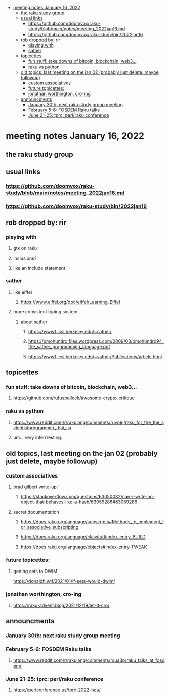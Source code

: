 - [meeting notes January 16, 2022](#org2514974)
  - [the raku study group](#orgb31babd)
  - [usual links](#org3c9848c)
    - [<https://github.com/doomvox/raku-study/blob/main/notes/meeting_2022jan16.md>](#org215d9f3)
    - [<https://github.com/doomvox/raku-study/bin/2022jan16>](#orgecb0dde)
  - [rob dropped by: rir](#orgaf1f497)
    - [playing with](#org4bb8b31)
    - [sather](#org47c53e0)
  - [topicettes](#orgbfac195)
    - [fun stuff: take downs of bitcoin, blockchain, web3&#x2026;](#org36b3f91)
    - [raku vs python](#orgcf98d9d)
  - [old topics, last meeting on the jan 02 (probably just delete, maybe followup)](#orgf32f72d)
    - [custom associatives](#org3c8fec8)
    - [future topicettes:](#org3ca2893)
    - [jonathan worthington, cro-ing](#orgbb7163f)
  - [announcments](#org8d1fab8)
    - [January 30th: next raku study group meeting](#org49af783)
    - [February 5-6: FOSDEM Raku talks](#orgbcf370f)
    - [June 21-25: tprc: perl/raku conference](#org53a77df)


<a id="org2514974"></a>

# meeting notes January 16, 2022


<a id="orgb31babd"></a>

## the raku study group


<a id="org3c9848c"></a>

## usual links


<a id="org215d9f3"></a>

### <https://github.com/doomvox/raku-study/blob/main/notes/meeting_2022jan16.md>


<a id="orgecb0dde"></a>

### <https://github.com/doomvox/raku-study/bin/2022jan16>


<a id="orgaf1f497"></a>

## rob dropped by: rir


<a id="org4bb8b31"></a>

### playing with

1.  gtk on raku

2.  inclusions?

3.  like an include statement


<a id="org47c53e0"></a>

### sather

1.  like eiffel

    1.  <https://www.eiffel.org/doc/eiffel/Learning_Eiffel>

2.  more consistent typing system

    1.  about sather
    
        1.  <https://www1.icsi.berkeley.edu/~sather/>
        
        2.  <https://omohundro.files.wordpress.com/2009/03/omohundro94_the_sather_programming_language.pdf>
        
        3.  <https://www1.icsi.berkeley.edu/~sather/Publications/article.html>


<a id="orgbfac195"></a>

## topicettes


<a id="org36b3f91"></a>

### fun stuff: take downs of bitcoin, blockchain, web3&#x2026;

1.  <https://github.com/rufuspollock/awesome-crypto-critique>


<a id="orgcf98d9d"></a>

### raku vs python

1.  <https://www.reddit.com/r/rakulang/comments/ruyo9j/raku_for_the_the_scientistprogrammer_that_is/>

2.  um&#x2026; very interrresting.


<a id="orgf32f72d"></a>

## old topics, last meeting on the jan 02 (probably just delete, maybe followup)


<a id="org3c8fec8"></a>

### custom associatives

1.  brad gilbert write-up:

    1.  <https://stackoverflow.com/questions/63050032/can-i-write-an-object-that-behaves-like-a-hash/63059286#63059286>

2.  secret documentation

    1.  <https://docs.raku.org/language/subscripts#Methods_to_implement_for_associative_subscripting>
    
    2.  <https://docs.raku.org/language/classtut#index-entry-BUILD>
    
    3.  <https://docs.raku.org/language/objects#index-entry-TWEAK>


<a id="org3ca2893"></a>

### future topicettes:

1.  getting sets to DWIM

    <https://donaldh.wtf/2021/01/if-sets-would-dwim/>


<a id="orgbb7163f"></a>

### jonathan worthington, cro-ing

1.  <https://raku-advent.blog/2021/12/19/let-it-cro/>


<a id="org8d1fab8"></a>

## announcments


<a id="org49af783"></a>

### January 30th: next raku study group meeting


<a id="orgbcf370f"></a>

### February 5-6: FOSDEM Raku talks

1.  <https://www.reddit.com/r/rakulang/comments/rsua3p/raku_talks_at_fosdem/>


<a id="org53a77df"></a>

### June 21-25: tprc: perl/raku conference

1.  <https://perlconference.us/tprc-2022-hou/>
